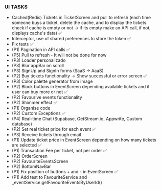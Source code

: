 ### UI TASKS

- Cached(Redis) Tickets in TicketScreen and pull to refresh (each time someone buys a ticket, delete the cache, and to display the tickets check if cache is empty or not -> if its empty make an API call, if not, displays cache's data) ✅
- Interceptor, use of shared preferences to store the token ✅
- Fix tests ✅
- (P1) Pagination in API calls ✅
- (P5) Pull to refresh - It will not be done for now
- (P3) Loader personalizado
- (P3) Blur appBar on scroll
- (P3) SignUp and SignIn forms (SaaS -> AaaS) 
- (P2) Buy tickets functionality -> Show successful or error screen ✅
- (P3) Color palette generator from image
- (P2) Block buttons in EventScreen depending available tickets and if user can buy more or not ✅
- (P2) Favourive events functionality
- (P2) Shimmer effect ✅
- (P1) Organise code
- (P2) Custom Exceptions ✅
- (P4) Real-time Chat (Supabase, GetStream.io, Appwrite, Custom database)
- (P2) Set real ticket price for each event ✅
- (P3) Receive tickets through email
- (P1) Update ticket price in EventScreen depending on how many tickets are selected ✅
- (P1) Transaction Fee per ticket, not per order ✅
- (P2) OrderScreen
- (P2) FavouriteEventsScreen
- (P2) BottomNavBar
- (P1) Fix position of buttons + and - in EventScreen ✅
- (P1) Add test to FavouriteService and _eventService.getFavouriteEventsByUserId()